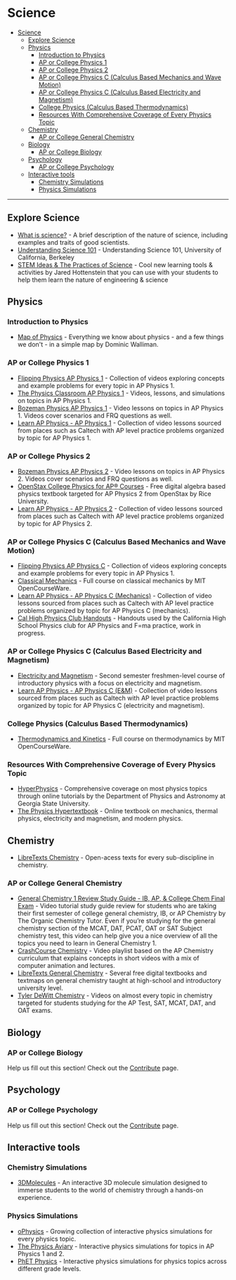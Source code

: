 # Science
- [Science](#science)
  - [Explore Science](#explore-science)
  - [Physics](#physics)
    - [Introduction to Physics](#introduction-to-physics)
    - [AP or College Physics 1](#ap-or-college-physics-1)
    - [AP or College Physics 2](#ap-or-college-physics-2)
    - [AP or College Physics C (Calculus Based Mechanics and Wave Motion)](#ap-or-college-physics-c-calculus-based-mechanics-and-wave-motion)
    - [AP or College Physics C (Calculus Based Electricity and Magnetism)](#ap-or-college-physics-c-calculus-based-electricity-and-magnetism)
    - [College Physics (Calculus Based Thermodynamics)](#college-physics-calculus-based-thermodynamics)
    - [Resources With Comprehensive Coverage of Every Physics Topic](#resources-with-comprehensive-coverage-of-every-physics-topic)
  - [Chemistry](#chemistry)
    - [AP or College General Chemistry](#ap-or-college-general-chemistry)
  - [Biology](#biology)
    - [AP or College Biology](#ap-or-college-biology)
  - [Psychology](#psychology)
    - [AP or College Psychology](#ap-or-college-psychology)
  - [Interactive tools](#interactive-tools)
    - [Chemistry Simulations](#chemistry-simulations)
    - [Physics Simulations](#physics-simulations)

---

## Explore Science
- [What is science?](https://youtu.be/TclBJZuUAOY) - A brief description of the nature of science, including examples and traits of good scientists.
- [Understanding Science 101](https://undsci.berkeley.edu/understanding-science-101/what-is-science/) - Understanding Science 101, University of California, Berkeley
- [STEM Ideas & The Practices of Science](https://www.youtube.com/playlist?list=PLat8Jejmdx1sfzUPWL-lI6WbT109A7PC_) - Cool new learning tools & activities by Jared Hottenstein that you can use with your students to help them learn the nature of engineering & science
  
## Physics

### Introduction to Physics
- [Map of Physics](https://youtu.be/ZihywtixUYo) - Everything we know about physics - and a few things we don't - in a simple map by Dominic Walliman.

### AP or College Physics 1
- [Flipping Physics AP Physics 1](https://www.flippingphysics.com/ap-physics-1.html) - Collection of videos exploring concepts and example problems for every topic in AP Physics 1.
- [The Physics Classroom AP Physics 1](https://www.physicsclassroom.com/class) - Videos, lessons, and simulations on topics in AP Physics 1.
- [Bozeman Physics AP Physics 1](https://www.bozemanscience.com/ap-physics-1-video-list) - Video lessons on topics in AP Physics 1. Videos cover scenarios and FRQ questions as well.
- [Learn AP Physics - AP Physics 1](https://www.learnapphysics.com/apphysics1and2/index.html) - Collection of video lessons sourced from places such as Caltech with AP level practice problems organized by topic for AP Physics 1.

### AP or College Physics 2
- [Bozeman Physics AP Physics 2](https://www.bozemanscience.com/ap-physics-2-video-list) - Video lessons on topics in AP Physics 2. Videos cover scenarios and FRQ questions as well.
- [OpenStax College Physics for AP® Courses](https://openstax.org/details/books/college-physics-ap-courses-2e) - Free digital algebra based physics textbook targeted for AP Physics 2 from OpenStax by Rice University.
- [Learn AP Physics - AP Physics 2](https://www.learnapphysics.com/apphysics1and2/index.html) - Collection of video lessons sourced from places such as Caltech with AP level practice problems organized by topic for AP Physics 2.

### AP or College Physics C (Calculus Based Mechanics and Wave Motion)
- [Flipping Physics AP Physics C](https://www.flippingphysics.com/ap-physics-c.html) - Collection of videos exploring concepts and example problems for every topic in AP Physics 1.
- [Classical Mechanics](https://ocw.mit.edu/courses/8-01sc-classical-mechanics-fall-2016/) - Full course on classical mechanics by MIT OpenCourseWare.
- [Learn AP Physics - AP Physics C (Mechanics)](https://www.learnapphysics.com/apphysicsc/index.html) - Collection of video lessons sourced from places such as Caltech with AP level practice problems organized by topic for AP Physics C (mechanics).
- [Cal High Physics Club Handouts](https://drive.google.com/drive/u/0/folders/1LFX6zXA9H_btR7uX6aV49yy6sa_0i5dQ) - Handouts used by the California High School Physics club for AP Physics and F=ma practice, work in progress. 
### AP or College Physics C (Calculus Based Electricity and Magnetism)
- [Electricity and Magnetism](https://ocw.mit.edu/courses/8-02-physics-ii-electricity-and-magnetism-spring-2007/) - Second semester freshmen-level course of introductory physics with a focus on electricity and magnetism.
- [Learn AP Physics - AP Physics C (E&M)](https://www.learnapphysics.com/apphysicsc/index.html) - Collection of video lessons sourced from places such as Caltech with AP level practice problems organized by topic for AP Physics C (electricity and magnetism).

### College Physics (Calculus Based Thermodynamics)
- [Thermodynamics and Kinetics](https://ocw.mit.edu/courses/5-60-thermodynamics-kinetics-spring-2008/) - Full course on thermodynamics by MIT OpenCourseWare.

### Resources With Comprehensive Coverage of Every Physics Topic
- [HyperPhysics](http://hyperphysics.phy-astr.gsu.edu/hbase/hph.html) - Comprehensive coverage on most physics topics through online tutorials by the Department of Physics and Astronomy at Georgia State University.
- [The Physics Hypertextbook](https://physics.info) - Online textbook on mechanics, thermal physics, electricity and magnetism, and modern physics.

## Chemistry
- [LibreTexts Chemistry](https://chem.libretexts.org/Bookshelves) - Open-acess texts for every sub-discipline in chemistry.

### AP or College General Chemistry
- [General Chemistry 1 Review Study Guide - IB, AP, & College Chem Final Exam](https://www.youtube.com/watch?v=5yw1YH7YA7c) - Video tutorial study guide review for students who are taking their first semester of college general chemistry, IB, or AP Chemistry by The Organic Chemistry Tutor. Even if you’re studying for the general chemistry section of the MCAT, DAT, PCAT, OAT or SAT Subject chemistry test, this video can help give you a nice overview of all the topics you need to learn in General Chemistry 1.
- [CrashCourse Chemistry](https://www.youtube.com/playlist?list=PL8dPuuaLjXtPHzzYuWy6fYEaX9mQQ8oGr) - Video playlist based on the AP Chemistry curriculum that explains concepts in short videos with a mix of computer animation and lectures.
- [LibreTexts General Chemistry](https://chem.libretexts.org/Bookshelves/General_Chemistry) - Several free digital textbooks and textmaps on general chemistry taught at high-school and introductory university level.
- [Tyler DeWitt Chemistry](https://www.youtube.com/user/tdewitt451/featured) - Videos on almost every topic in chemistry targeted for students studying for the AP Test, SAT, MCAT, DAT, and OAT exams.

## Biology

### AP or College Biology 
Help us fill out this section! Check out the [Contribute](@/contribute/_index.md) page.

## Psychology

### AP or College Psychology
Help us fill out this section! Check out the [Contribute](@/contribute/_index.md) page.

## Interactive tools

### Chemistry Simulations
- [3DMolecules](https://apps.apple.com/app/id1639183447) - An interactive 3D molecule simulation designed to immerse students to the world of chemistry through a hands-on experience.

### Physics Simulations
- [oPhysics](https://ophysics.com/index.html) - Growing collection of interactive physics simulations for every physics topic.
- [The Physics Aviary](https://www.thephysicsaviary.com) - Interactive physics simulations for topics in AP Physics 1 and 2.
- [PhET Physics](https://phet.colorado.edu/en/simulations/filter?subjects=physics&type=html,prototype) - Interactive physics simulations for physics topics across different grade levels.

